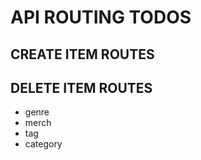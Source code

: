 # API ROUTING TODOS

## CREATE ITEM ROUTES


## DELETE ITEM ROUTES

- genre
- merch
- tag
- category

